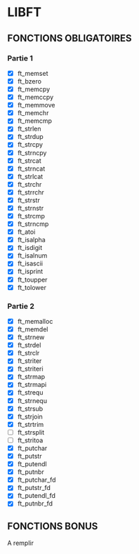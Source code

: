 # LIBFT

## FONCTIONS OBLIGATOIRES

### Partie 1

 - [x] ft_memset
 - [x] ft_bzero
 - [x] ft_memcpy
 - [x] ft_memccpy
 - [x] ft_memmove
 - [x] ft_memchr
 - [x] ft_memcmp
 - [x] ft_strlen
 - [x] ft_strdup
 - [x] ft_strcpy
 - [x] ft_strncpy
 - [x] ft_strcat
 - [x] ft_strncat
 - [x] ft_strlcat
 - [x] ft_strchr
 - [x] ft_strrchr
 - [x] ft_strstr
 - [x] ft_strnstr
 - [x] ft_strcmp
 - [x] ft_strncmp
 - [x] ft_atoi
 - [x] ft_isalpha
 - [x] ft_isdigit
 - [x] ft_isalnum
 - [x] ft_isascii
 - [x] ft_isprint
 - [x] ft_toupper
 - [x] ft_tolower

### Partie 2

 - [x] ft_memalloc
 - [x] ft_memdel
 - [x] ft_strnew
 - [x] ft_strdel
 - [x] ft_strclr
 - [x] ft_striter
 - [x] ft_striteri
 - [x] ft_strmap
 - [x] ft_strmapi
 - [x] ft_strequ
 - [x] ft_strnequ
 - [x] ft_strsub
 - [x] ft_strjoin
 - [x] ft_strtrim
 - [ ] ft_strsplit
 - [ ] ft_stritoa
 - [x] ft_putchar
 - [x] ft_putstr
 - [x] ft_putendl
 - [x] ft_putnbr
 - [x] ft_putchar_fd
 - [x] ft_putstr_fd
 - [x] ft_putendl_fd
 - [x] ft_putnbr_fd

## FONCTIONS BONUS

A remplir